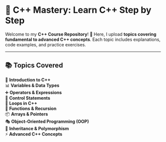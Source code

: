 # 🚀 C++ Mastery: Learn C++ Step by Step  

Welcome to my **C++ Course Repository**! 🌟 Here, I upload **topics covering fundamental to advanced C++ concepts**. Each topic includes explanations, code examples, and practice exercises.  

---

## 📚 **Topics Covered**  

📝 **Introduction to C++**  
📊 **Variables & Data Types**  
➕ **Operators & Expressions**  
🔀 **Control Statements**  
🔁 **Loops in C++**  
📌 **Functions & Recursion**  
📦 **Arrays & Pointers**  
🎭 **Object-Oriented Programming (OOP)**  
🧬 **Inheritance & Polymorphism**  
⚡ **Advanced C++ Concepts**  
